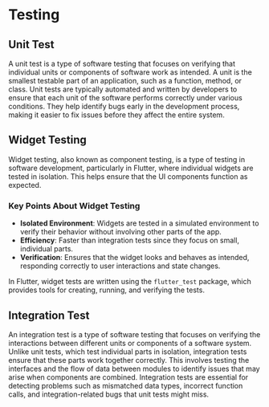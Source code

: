 # Testing

## Unit Test
A unit test is a type of software testing that focuses on verifying that individual units or components of software work as intended. A unit is the smallest testable part of an application, such as a function, method, or class. Unit tests are typically automated and written by developers to ensure that each unit of the software performs correctly under various conditions. They help identify bugs early in the development process, making it easier to fix issues before they affect the entire system.

## Widget Testing
Widget testing, also known as component testing, is a type of testing in software development, particularly in Flutter, where individual widgets are tested in isolation. This helps ensure that the UI components function as expected.

### Key Points About Widget Testing
- **Isolated Environment**: Widgets are tested in a simulated environment to verify their behavior without involving other parts of the app.
- **Efficiency**: Faster than integration tests since they focus on small, individual parts.
- **Verification**: Ensures that the widget looks and behaves as intended, responding correctly to user interactions and state changes.

In Flutter, widget tests are written using the `flutter_test` package, which provides tools for creating, running, and verifying the tests.

## Integration Test
An integration test is a type of software testing that focuses on verifying the interactions between different units or components of a software system. Unlike unit tests, which test individual parts in isolation, integration tests ensure that these parts work together correctly. This involves testing the interfaces and the flow of data between modules to identify issues that may arise when components are combined. Integration tests are essential for detecting problems such as mismatched data types, incorrect function calls, and integration-related bugs that unit tests might miss.
